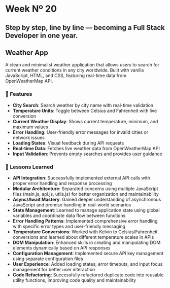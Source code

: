 # Week Nº 20

## Step by step, line by line — becoming a Full Stack Developer in one year.

## Weather App

A clean and minimalist weather application that allows users to search for current weather conditions in any city worldwide. Built with vanilla JavaScript, HTML, and CSS, featuring real-time data from OpenWeatherMap API.

### 📌 Features

- **City Search**: Search weather by city name with real-time validation
- **Temperature Units**: Toggle between Celsius and Fahrenheit with live conversion
- **Current Weather Display**: Shows current temperature, minimum, and maximum values
- **Error Handling**: User-friendly error messages for invalid cities or network issues
- **Loading States**: Visual feedback during API requests
- **Real-time Data**: Fetches live weather data from OpenWeatherMap API
- **Input Validation**: Prevents empty searches and provides user guidance

### 🧠 Lessons Learned

- **API Integration**: Successfully implemented external API calls with proper error handling and response processing
- **Modular Architecture**: Separated concerns using multiple JavaScript files (main.js, api.js, utils.js) for better organization and maintainability
- **Async/Await Mastery**: Gained deeper understanding of asynchronous JavaScript and promise handling in real-world scenarios
- **State Management**: Learned to manage application state using global variables and coordinate data flow between functions
- **Error Handling Patterns**: Implemented comprehensive error handling with specific error types and user-friendly messaging
- **Temperature Conversions**: Worked with Kelvin to Celsius/Fahrenheit conversions and learned about different temperature scales in APIs
- **DOM Manipulation**: Enhanced skills in creating and manipulating DOM elements dynamically based on API responses
- **Configuration Management**: Implemented secure API key management using separate configuration files
- **User Experience**: Added loading states, error timeouts, and input focus management for better user interaction
- **Code Refactoring**: Successfully refactored duplicate code into reusable utility functions, improving code quality and maintainability